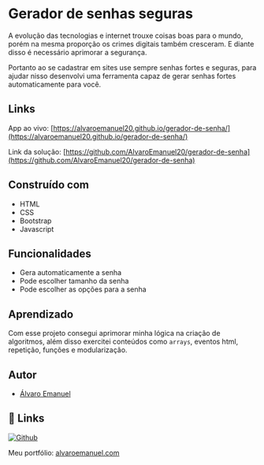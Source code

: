 
# Gerador de senhas seguras

A evolução das tecnologias e internet trouxe coisas boas para o mundo, porém na mesma proporção os crimes digitais também cresceram. E diante disso é necessário aprimorar a segurança.

Portanto ao se cadastrar em sites use sempre senhas fortes e seguras, para ajudar nisso desenvolvi uma ferramenta capaz de gerar senhas fortes automaticamente para você.

## Links

App ao vivo: [https://alvaroemanuel20.github.io/gerador-de-senha/](https://alvaroemanuel20.github.io/gerador-de-senha/)

Link da solução: [https://github.com/AlvaroEmanuel20/gerador-de-senha](https://github.com/AlvaroEmanuel20/gerador-de-senha)

## Construído com

- HTML
- CSS
- Bootstrap
- Javascript


## Funcionalidades

- Gera automaticamente a senha
- Pode escolher tamanho da senha
- Pode escolher as opções para a senha


## Aprendizado

Com esse projeto consegui aprimorar minha lógica na criação de algoritmos, além disso exercitei conteúdos como `arrays`, eventos html, repetição, funções e modularização.
## Autor

- [Álvaro Emanuel](https://www.github.com/AlvaroEmanuel20)


## 🔗 Links
[![Github](https://img.shields.io/badge/my_portfolio-000?style=for-the-badge&logo=ko-fi&logoColor=white)](https://github.com/AlvaroEmanuel20)

Meu portfólio: [alvaroemanuel.com](https://alvaroemanuel.com)
